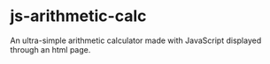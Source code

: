# js-arithmetic-calc

An ultra-simple arithmetic calculator made with JavaScript displayed through an html page.
